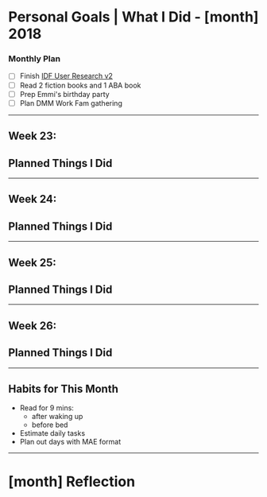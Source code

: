 Personal Goals | What I Did - [month] 2018
==============

### Monthly Plan
- [ ] Finish [IDF User Research v2](https://github.com/candicodeit/personal-goals/projects/3) 
- [ ] Read 2 fiction books and 1 ABA book
- [ ] Prep Emmi's birthday party
- [ ] Plan DMM Work Fam gathering

---

## Week 23: 

## Planned Things I Did

---

## Week 24: 

## Planned Things I Did

---

## Week 25: 

## Planned Things I Did

---

## Week 26: 

## Planned Things I Did

---

## Habits for This Month
- Read for 9 mins: 
  - after waking up
  - before bed
- Estimate daily tasks
- Plan out days with MAE format

---


# [month] Reflection
